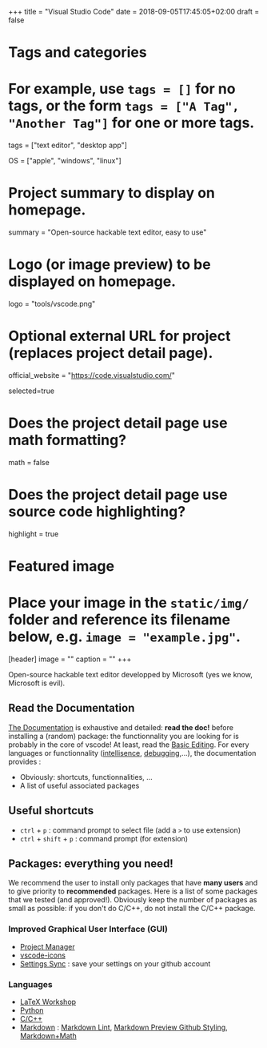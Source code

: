 +++
title = "Visual Studio Code"
date = 2018-09-05T17:45:05+02:00
draft = false

# Tags and categories
# For example, use `tags = []` for no tags, or the form `tags = ["A Tag", "Another Tag"]` for one or more tags.
tags = ["text editor", "desktop app"]

OS = ["apple", "windows", "linux"]

# Project summary to display on homepage.
summary = "Open-source hackable text editor, easy to use"

# Logo (or image preview) to be displayed on homepage.
logo = "tools/vscode.png"

# Optional external URL for project (replaces project detail page).
official_website = "https://code.visualstudio.com/"

selected=true

# Does the project detail page use math formatting?
math = false

# Does the project detail page use source code highlighting?
highlight = true


# Featured image
# Place your image in the `static/img/` folder and reference its filename below, e.g. `image = "example.jpg"`.
[header]
image = ""
caption = ""
+++

Open-source hackable text editor developped by Microsoft (yes we know, Microsoft is evil). 

## Read the Documentation


[The Documentation](https://code.visualstudio.com/Docs) is exhaustive and detailed: **read the doc!** before installing a (random) package: the functionnality you are looking for is probably in the core of vscode! At least, read the [Basic Editing](https://code.visualstudio.com/docs/editor/codebasics). For every languages or functionnality ([intellisence](https://code.visualstudio.com/docs/editor/intellisense), [debugging](https://code.visualstudio.com/docs/editor/debugging),...), the documentation provides :

- Obviously: shortcuts, functionnalities, ...
- A list of useful associated packages 


## Useful shortcuts

- `ctrl` + `p` : command prompt to select file (add a `>` to use extension)
- `ctrl` + `shift` + `p` : command prompt (for extension)


## Packages: everything you need!

We recommend the user to install only packages that have **many users** and to give priority to **recommended** packages. Here is a list of some packages that we tested (and approved!). Obviously keep the number of packages as small as possible: if you don't do C/C++, do not install the C/C++ package.

### Improved Graphical User Interface (GUI)

- [Project Manager](https://marketplace.visualstudio.com/items?itemName=alefragnani.project-manager)
- [vscode-icons](https://marketplace.visualstudio.com/items?itemName=robertohuertasm.vscode-icons)
- [Settings Sync](https://marketplace.visualstudio.com/items?itemName=Shan.code-settings-sync) : save your settings on your github account

### Languages

- [LaTeX Workshop](https://marketplace.visualstudio.com/items?itemName=James-Yu.latex-workshop)
- [Python](https://marketplace.visualstudio.com/items?itemName=ms-python.python)
- [C/C++](https://marketplace.visualstudio.com/items?itemName=ms-vscode.cpptools)
- [Markdown](https://code.visualstudio.com/Docs/languages/markdown) : [Markdown Lint](https://marketplace.visualstudio.com/items?itemName=DavidAnson.vscode-markdownlint), [Markdown Preview Github Styling](https://marketplace.visualstudio.com/items?itemName=bierner.markdown-preview-github-styles), [Markdown+Math](https://marketplace.visualstudio.com/items?itemName=goessner.mdmath)


